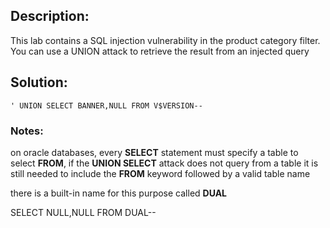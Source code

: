 
## Description:

This lab contains a SQL injection vulnerability in the product category filter. You can use a UNION attack to retrieve the result from an injected query

## Solution:

	' UNION SELECT BANNER,NULL FROM V$VERSION--

### Notes:

on oracle databases, every **SELECT** statement must specify a table to select **FROM**, if the **UNION SELECT** attack does not query from a table it is still needed to include the **FROM** keyword followed by a valid table name

there is a built-in name for this purpose called **DUAL**

SELECT NULL,NULL FROM DUAL--
